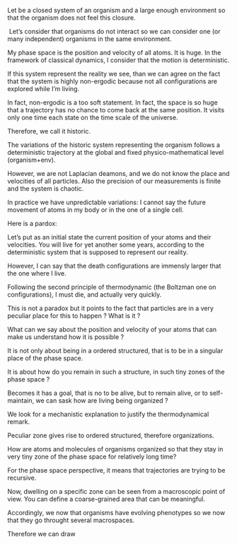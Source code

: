 
Let be a closed system of an organism and a large enough environment so that the organism does not feel this closure.

 Let’s consider that organisms do not interact so we can consider one (or many independent) organisms in the same environment.

My phase space is the position and velocity of all atoms. It is huge. In the framework of classical dynamics, I consider that the motion is deterministic.

If this system represent the reality we see, than we can agree on the fact that the system is highly non-ergodic because not all configurations are explored while I’m living.

In fact, non-ergodic is a too soft statement. In fact, the space is so huge that a trajectory has no chance to come back at the same position. It visits only one time each state on the time scale of the universe.

Therefore, we call it historic.

The variations of the historic system representing the organism follows a deterministic trajectory at the global and fixed physico-mathematical level (organism+env).

However, we are not Laplacian deamons, and we do not know the place and velocities of all particles. Also the precision of our measurements is finite and the system is chaotic.

In practice we have unpredictable variations: I cannot say the future movement of atoms in my body or in the one of a single cell.

Here is a pardox:

Let’s put as an initial state the current position of your atoms and their velocities. You will live for yet another some years, according to the deterministic system that is supposed to represent our reality.

However, I can say that the death configurations are immensly larger that the one where I live.

Following the second principle of thermodynamic (the Boltzman one on configurations), I must die, and actually very quickly.

This is not a paradox but it points to the fact that particles are in a very peculiar place for this to happen ? What is it ?

What can we say about the position and velocity of your atoms that can make us understand how it is possible ?

It is not only about being in a ordered structured, that is to be in a singular place of the phase space.

It is about how do you remain in such a structure, in such tiny zones of the phase space ?

Becomes it has a goal, that is no to be alive, but to remain alive, or to self-maintain, we can sask how are living being organized ?

We look for a mechanistic explanation to justify the thermodynamical remark.

Peculiar zone gives rise to ordered structured, therefore organizations.

How are atoms and molecules of organisms organized so that they stay in very tiny zone of the phase space for relatively long time?

For the phase space perspective, it means that trajectories are trying to be recursive. 

Now, dwelling on a specific zone can be seen from a macroscopic point of view. You can define a coarse-grained area that can be meaningful.

Accordingly, we now that organisms have evolving phenotypes so we now that they go throught several macrospaces.

Therefore we can draw